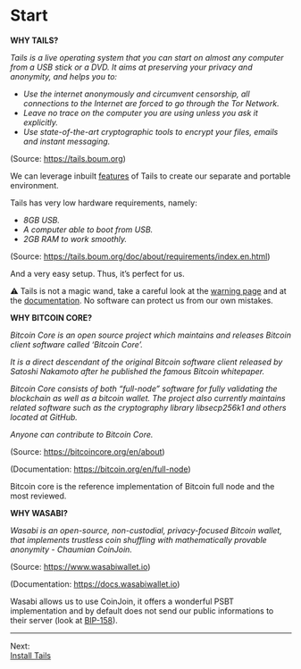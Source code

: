 # Start

**WHY TAILS?**

*Tails is a live operating system that you can start on almost any computer from a USB stick or a DVD. It aims at preserving your privacy and anonymity, and helps you to:*
* *Use the internet anonymously and circumvent censorship, all connections to the Internet are forced to go through the Tor Network.*
* *Leave no trace on the computer you are using unless you ask it explicitly.*
* *Use state-of-the-art cryptographic tools to encrypt your files, emails and instant messaging.*

(Source: https://tails.boum.org)

We can leverage inbuilt [features](https://tails.boum.org/doc/about/features/index.en.html) of Tails to create our separate and portable environment.

Tails has very low hardware requirements, namely:
* *8GB USB.*
* *A computer able to boot from USB.*
* *2GB RAM to work smoothly.*

(Source: https://tails.boum.org/doc/about/requirements/index.en.html)

And a very easy setup. Thus, it’s perfect for us.

:warning:
Tails is not a magic wand, take a careful look at the [warning page](https://tails.boum.org/doc/about/warning/index.en.html) and at the [documentation](https://tails.boum.org/doc/index.en.html). No software can protect us from our own mistakes.


**WHY BITCOIN CORE?**

*Bitcoin Core is an open source project which maintains and releases Bitcoin client software called ‘Bitcoin Core’.*

*It is a direct descendant of the original Bitcoin software client released by Satoshi Nakamoto after he published the famous Bitcoin whitepaper.*

*Bitcoin Core consists of both “full-node” software for fully validating the blockchain as well as a bitcoin wallet. The project also currently maintains related software such as the cryptography library libsecp256k1 and others located at GitHub.* 

*Anyone can contribute to Bitcoin Core.*

(Source: https://bitcoincore.org/en/about)

(Documentation: https://bitcoin.org/en/full-node)

Bitcoin core is the reference implementation of Bitcoin full node and the most reviewed.


**WHY WASABI?**

*Wasabi is an open-source, non-custodial, privacy-focused Bitcoin wallet, that implements trustless coin shuffling with mathematically provable anonymity - Chaumian CoinJoin.*

(Source: https://www.wasabiwallet.io)

(Documentation: https://docs.wasabiwallet.io)

Wasabi allows us to use CoinJoin, it offers a wonderful PSBT implementation and by default does not send our public informations to their server (look at [BIP-158](https://docs.wasabiwallet.io/FAQ/FAQ-UseWasabi.html#what-are-bip-158-block-filters)).

---
Next:  
[Install Tails](Tails_installation.md)
